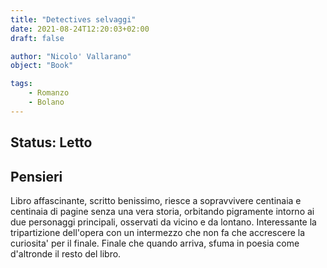 ```yaml
---
title: "Detectives selvaggi"
date: 2021-08-24T12:20:03+02:00
draft: false

author: "Nicolo' Vallarano"
object: "Book"

tags:
    - Romanzo
    - Bolano
---
```


## Status: Letto

## Pensieri
Libro affascinante, scritto benissimo, riesce a sopravvivere centinaia e centinaia di pagine senza una vera storia, orbitando pigramente intorno ai due personaggi principali, osservati da vicino e da lontano.
Interessante la tripartizione dell'opera con un intermezzo che non fa che accrescere la curiosita' per il finale. Finale che quando arriva, sfuma in poesia come d'altronde il resto del libro.
